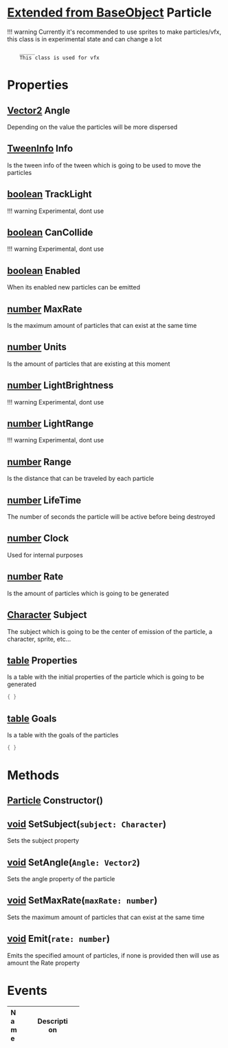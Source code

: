 # [Extended from BaseObject](BaseObject.md) Particle 
!!! warning 
		Currently it's recommended to use sprites to make particles/vfx, this class is in experimental state and can change a lot

		_____
		This class is used for vfx

	 
# Properties

## [Vector2](Vector2.md) Angle
Depending on the value the particles will be more dispersed
		
## [TweenInfo](TweenInfo.md) Info
Is the tween info of the tween which is going to be used to move the particles
		
## [boolean](boolean.md) TrackLight
!!! warning 
			Experimental, dont use
		
## [boolean](boolean.md) CanCollide
!!! warning 
			Experimental, dont use
		
## [boolean](boolean.md) Enabled
When its enabled new particles can be emitted
		
## [number](number.md) MaxRate
Is the maximum amount of particles that can exist at the same time
		
## [number](number.md) Units
Is the amount of particles that are existing at this moment
		
## [number](number.md) LightBrightness
!!! warning 
			Experimental, dont use
		
## [number](number.md) LightRange
!!! warning 
			Experimental, dont use

## [number](number.md) Range
Is the distance that can be traveled by each particle 
		
## [number](number.md) LifeTime
The number of seconds the particle will be active before being destroyed
		
## [number](number.md) Clock
Used for internal purposes
		
## [number](number.md) Rate
Is the amount of particles which is going to be generated
		
## [Character](Character.md) Subject
The subject which is going to be the center of emission of the particle, a character, sprite, etc...
		
## [table](table.md) Properties 
Is a table with the initial properties of the particle which is going to be generated
		 
```lua
{ }
```
## [table](table.md) Goals 
Is a table with the goals of the particles
		 
```lua
{ }
```


# Methods

## [Particle](Particle.md) Constructor() 
 
## [void](https://create.roblox.com/docs/scripting/luau/nil) SetSubject(`subject: Character`) 
 Sets the subject property
	
## [void](https://create.roblox.com/docs/scripting/luau/nil) SetAngle(`Angle: Vector2`) 
 Sets the angle property of the particle
	
## [void](https://create.roblox.com/docs/scripting/luau/nil) SetMaxRate(`maxRate: number`) 
 Sets the maximum amount of particles that can exist at the same time
	
## [void](https://create.roblox.com/docs/scripting/luau/nil) Emit(`rate: number`) 
 Emits the specified amount of particles, if none is provided then will use as amount the Rate property
	

# Events
|<div style="width:20%; max-size: 20%">Name</div>|<div style="width:80%; max-size: 80%">Description</div>|
|---|---|



